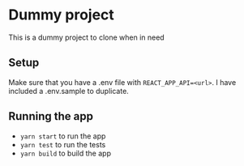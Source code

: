 # Dummy project

This is a dummy project to clone when in need

## Setup

Make sure that you have a .env file with `REACT_APP_API=<url>`. I have included a .env.sample to duplicate.

## Running the app

- `yarn start` to run the app
- `yarn test` to run the tests
- `yarn build` to build the app

